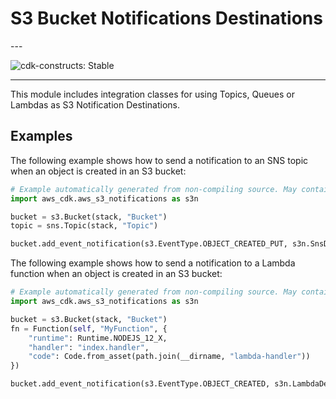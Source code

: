 # S3 Bucket Notifications Destinations

<!--BEGIN STABILITY BANNER-->---


![cdk-constructs: Stable](https://img.shields.io/badge/cdk--constructs-stable-success.svg?style=for-the-badge)

---
<!--END STABILITY BANNER-->

This module includes integration classes for using Topics, Queues or Lambdas
as S3 Notification Destinations.

## Examples

The following example shows how to send a notification to an SNS
topic when an object is created in an S3 bucket:

```python
# Example automatically generated from non-compiling source. May contain errors.
import aws_cdk.aws_s3_notifications as s3n

bucket = s3.Bucket(stack, "Bucket")
topic = sns.Topic(stack, "Topic")

bucket.add_event_notification(s3.EventType.OBJECT_CREATED_PUT, s3n.SnsDestination(topic))
```

The following example shows how to send a notification to a Lambda function when an object is created in an S3 bucket:

```python
# Example automatically generated from non-compiling source. May contain errors.
import aws_cdk.aws_s3_notifications as s3n

bucket = s3.Bucket(stack, "Bucket")
fn = Function(self, "MyFunction", {
    "runtime": Runtime.NODEJS_12_X,
    "handler": "index.handler",
    "code": Code.from_asset(path.join(__dirname, "lambda-handler"))
})

bucket.add_event_notification(s3.EventType.OBJECT_CREATED, s3n.LambdaDestination(fn))
```
